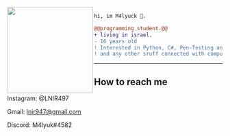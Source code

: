 <img align="left" height="200" src="https://media.giphy.com/media/ao9DUiTKH60XS/giphy.gif"/>

```diff
hi, im M4lyuck 🔮.

@@programming student.@@
+ living in israel.
- 16 years old
! Interested in Python, C#, Pen-Testing and Web-Development
! and any other sruff connected with computers.
```
------
## How to reach me
Instagram: @LNIR497

Gmail: lnir947@gmail.com

Discord: M4lyuk#4582
